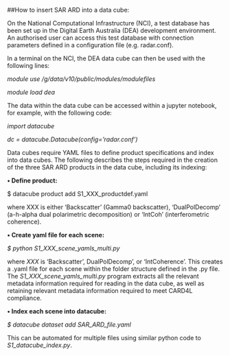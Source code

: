 ##How to insert SAR ARD into a data cube:

On the National Computational Infrastructure (NCI), a test database has been set up in the Digital Earth Australia (DEA) development environment. 
An authorised user can access this test database with connection parameters defined in a configuration file (e.g. radar.conf).

In a terminal on the NCI, the DEA data cube can then be used with the following lines:

*module use /g/data/v10/public/modules/modulefiles*

*module load dea*

The data within the data cube can be accessed within a jupyter notebook, for example, with the following code:

*import datacube*

*dc = datacube.Datacube(config=’radar.conf’)*

Data cubes require YAML files to define product specifications and index into data cubes. 
The following describes the steps required in the creation of the three SAR ARD products in the data cube, including its indexing:

**•	Define product:**

$ datacube product add S1_XXX_productdef.yaml

where XXX is either ‘Backscatter’ (Gamma0 backscatter), ‘DualPolDecomp’ (a-h-alpha dual polarimetric decomposition) 
or ‘IntCoh’ (interferometric coherence). 

**•	Create yaml file for each scene:**

*$ python S1_XXX_scene_yamls_multi.py*

where *XXX* is ‘Backscatter’, DualPolDecomp’, or ‘IntCoherence’. 
This creates a .yaml file for each scene within the folder structure defined in the .py file. 
The *S1_XXX_scene_yamls_multi.py* program extracts all the relevant metadata information required for reading in the data cube, 
as well as retaining relevant metadata information required to meet CARD4L compliance.

**•	Index each scene into datacube:**

*$ datacube dataset add SAR_ARD_file.yaml*

This can be automated for multiple files using similar python code to *S1_datacube_index.py*.
